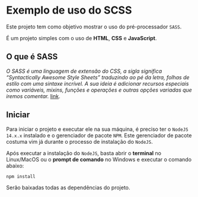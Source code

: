 # Exemplo de uso do SCSS

Este projeto tem como objetivo mostrar o uso do pré-processador `SASS`.

É um projeto simples com o uso de **HTML**, **CSS** e **JavaScript**.

## O que é SASS

*O SASS é uma linguagem de extensão do CSS, a sigla significa “Syntactically Awesome Style Sheets” traduzindo ao pé da letra, folhas de estilo com uma sintaxe incrível. A sua ideia é adicionar recursos especiais como variáveis, mixins, funções e operações e outras opções variadas que iremos comentar.*
[link](https://www.ufsm.br/pet/sistemas-de-informacao/2021/09/22/o-que-e-sass-venha-entender-esse-novo-metodo-de-escrever-css/).

## Iniciar

Para iniciar o projeto e executar ele na sua máquina, é preciso ter o `NodeJS 14.x.x` instalado e o gerenciador de pacote `NPM`. Este gerenciador de pacote costuma vim já durante o processo de instalação do `NodeJS`.

Após executar a instalação do `NodeJS`, basta abrir o **terminal** no Linux/MacOS ou o **prompt de comando** no Windows e executar o comando abaixo:

```
npm install
```

Serão baixadas todas as dependências do projeto.

